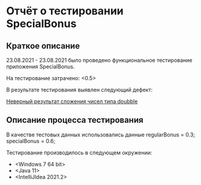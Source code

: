 # Отчёт о тестировании SpecialBonus

## Краткое описание

23.08.2021 - 23.08.2021 было проведено функциональное тестирование приложения SpecialBonus.

На тестирование затрачено: <0.5>

В результате тестирования выявлен следующий дефект:

[Неверный результат сложения чисел типа doubble](https://github.com/atrubnikova/SpecBonus/issues/1)


## Описание процесса тестирования

В качестве тестовых данных использовались данные 
regularBonus = 0.3;
specialBonus = 0.6;

Тестирование производилось в следующем окружении:
* <Windows 7 64 bit>
* <Java 11>
* <IntelliJIdea 2021.2>
